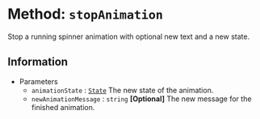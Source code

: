 # Method: `stopAnimation`
Stop a running spinner animation with optional new text and a new state.

## Information
 - Parameters
   - `animationState` : [`State`](../enums/State.md) The new state of the animation.
   - `newAnimationMessage` : `string` **[Optional]** The new message for the finished animation.
